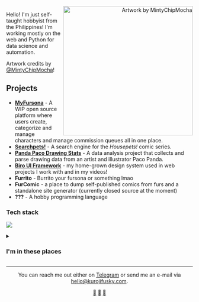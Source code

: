 <div align="right">
  <img width="350" align="right" src="https://res.cloudinary.com/kuroji-fusky-s3/image/upload/fursonas/comms/MintyChipMocha_orig.png" alt="Artwork by MintyChipMocha">
</div>

Hello! I'm just self-taught hobbyist from the Philippines! I'm working mostly on the web and Python for data science and automation.

Artwork credits by [@MintyChipMocha][mcm]!

## Projects

- **[MyFursona][mf]** - A WIP open source platform where users create, categorize and manage characters and manage commission queues all in one place.
- **[Searchpets!][sp]** - A search engine for the *Housepets!* comic series.
- **[Panda Paco Drawing Stats][paco]** - A data analysis project that collects and parse drawing data from an artist and illustrator Paco Panda.
- **[Biro UI Framework][bui]** - my home-grown design system used in web projects I work with and in my videos!
- **Furrito** - Burrito your fursona or something lmao
- **FurComic** - a place to dump self-published comics from furs and a standalone site generator (currently closed source at the moment)
- **???** - A hobby programming language

### Tech stack
![](https://skillicons.dev/icons?i=sass,js,ts,py,bash,tailwind,vue,nuxt,astro,vercel,redis,firebase,supabase&perline=7)

<details>
  <summary><h3>I'm in these places</h3></summary>

  - [Blog](https://blog.kurojifusky.com/)
  - [YouTube](https://www.youtube.com/@kurojifusky)
  - [Mastodon](https://furry.engineer/@kurojifusky)
  - [Ko-fi](https://ko-fi.com/kuroji_fusky)
  - [FurAffinity](https://www.furaffinity.net/user/kokorohusky)
  - [DeviantArt](https://www.deviantart.com/soskeptically)
  - [CodePen](https://codepen.io/kurojifusky)
  - [Twitter (no longer active)](https://twitter.com/kurojifusky)
  - [Steam](https://steamcommunity.com/id/kuroji_husky)
  - [SoundCloud](https://soundcloud.com/kuroji-fusky)
  - [Spotify](https://open.spotify.com/artist/3fouosCOFa1ykd6j9DZkWl)
  - [Apple Music](https://music.apple.com/us/artist/kokoro-husky/1521326000)
  - [LinkedIn](https://www.linkedin.com/in/kerby-keith-aquino-434037238/)

</details>

----

<div align="center">
  <p>
    You can reach me out either on <a href="https://t.me/kurojifusky">Telegram</a> or send me an e-mail via <a href="mailto:hello@kurojifusky.com">hello@kurojifusky.com</a>. 
  </p>
  <a href="https://youtu.be/UNdad29_G20">💜</a>
  <a href="https://furry.engineer/@kurojifusky/110513620902455819">🦊</a>
  <a href="https://youtu.be/9mwRYgMmSGE">💜</a>
</div>

<!--Projects-->
[mf]: https://github.com/MyFursona-Project/MyFursona
[sp]: https://github.com/foosky-labs/searchpets
[paco]: https://github.com/kuroji-fusky/pacopanda-drawing-stats
[bui]: https://github.com/biro-ui

<!-- others -->
[mcm]: https://www.youtube.com/@MintyChipMocha
